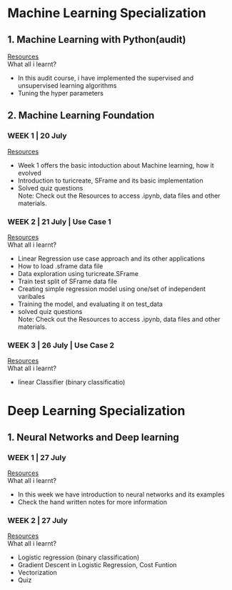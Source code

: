 # Machine Learning Specialization   
## 1. Machine Learning with Python(audit)    
[Resources](https://drive.google.com/drive/folders/1VKe2otKaAREkaCvmVG8FZm4oK0JRr4CZ?usp=sharing)   
What all i learnt?    
-  In this audit course, i have implemented the supervised and unsupervised learning algorithms
-  Tuning the hyper parameters
## 2. Machine Learning Foundation    
### WEEK 1 | 20 July    
[Resources](https://drive.google.com/drive/folders/196p39Nz6ECY0MesNwV8_3WMaWq33tYEd?usp=sharing)   
-  Week 1 offers the basic intoduction about Machine learning, how it evolved
-  Introduction to turicreate, SFrame and its basic implementation
-  Solved quiz questions    
Note: Check out the Resources to access .ipynb, data files and other materials. 
### WEEK 2 | 21 July | Use Case 1    
[Resources](https://drive.google.com/drive/folders/1Okl0w3M7IFnBX7RA4W5fa38YdPATshcz?usp=sharing)   
What all i learnt?
-  Linear Regression use case approach and its other applications
-  How to load .sframe data file
-  Data exploration using turicreate.SFrame
-  Train test split of SFrame data file
-  Creating simple regression model using one/set of independent varibales
-  Training the model, and evaluating it on test_data
-  solved quiz questions    
Note: Check out the Resources to access .ipynb, data files and other materials.   
### WEEK 3 | 26 July | Use Case 2   
[Resources](https://drive.google.com/drive/folders/1FSwDbLdF_ReJD26UojnRKquRrTnM3oc3?usp=sharing)   
What all i learnt?
-  linear Classifier (binary classificatio)

# Deep Learning Specialization
## 1. Neural Networks and Deep learning   
### WEEK 1 | 27 July    
[Resources]()   
What all i learnt? 
-  In this week we have introduction to neural networks and its examples    
-  Check the hand written notes for more information    
### WEEK 2 | 27 July    
[Resources](https://drive.google.com/drive/folders/1A6ywFEvLgzjdp0XCVBmHSUogFiZMP_B-?usp=sharing)   
What all i learnt?    
-  Logistic regression (binary classification)
-  Gradient Descent in Logistic Regression, Cost Funtion
-  Vectorization    
-  Quiz



